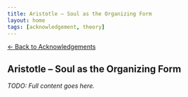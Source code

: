 ```yaml
---
title: Aristotle – Soul as the Organizing Form
layout: home
tags: [acknowledgement, theory]
---
```


[← Back to Acknowledgements](/ideas/acknowledgements/)

## Aristotle – Soul as the Organizing Form

_TODO: Full content goes here._

